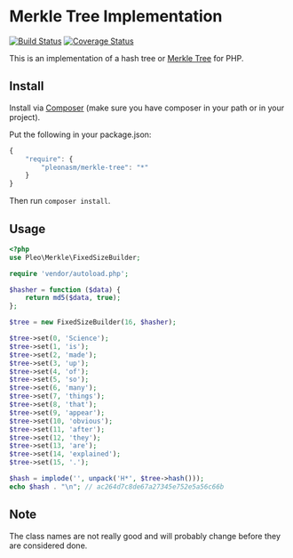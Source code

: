 # Merkle Tree Implementation #

[![Build Status](https://travis-ci.org/pleonasm/merkle-tree.png?branch=master)](https://travis-ci.org/pleonasm/merkle-tree)
[![Coverage Status](https://coveralls.io/repos/pleonasm/merkle-tree/badge.png)](https://coveralls.io/r/pleonasm/merkle-tree)

This is an implementation of a hash tree or [Merkle Tree](http://en.wikipedia.org/wiki/Merkle_Tree)
for PHP. 

## Install ##

Install via [Composer](http://getcomposer.org) (make sure you have composer in your path or in your project).

Put the following in your package.json:

```javascript
{
    "require": {
        "pleonasm/merkle-tree": "*"
    }
}
```

Then run `composer install`.

## Usage ##

```php
<?php
use Pleo\Merkle\FixedSizeBuilder;

require 'vendor/autoload.php';

$hasher = function ($data) {
    return md5($data, true);
};

$tree = new FixedSizeBuilder(16, $hasher);

$tree->set(0, 'Science');
$tree->set(1, 'is');
$tree->set(2, 'made');
$tree->set(3, 'up');
$tree->set(4, 'of');
$tree->set(5, 'so');
$tree->set(6, 'many');
$tree->set(7, 'things');
$tree->set(8, 'that');
$tree->set(9, 'appear');
$tree->set(10, 'obvious');
$tree->set(11, 'after');
$tree->set(12, 'they');
$tree->set(13, 'are');
$tree->set(14, 'explained');
$tree->set(15, '.');

$hash = implode('', unpack('H*', $tree->hash()));
echo $hash . "\n"; // ac264d7c8de67a27345e752e5a56c66b
```

## Note ##

The class names are not really good and will probably change before they are
considered done.
